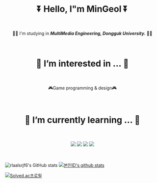 <div align = "center">
 
# ⏬ Hello, I"m MinGeol ⏬ 
<br/><br/>
👨‍🎓 I'm studying in ***MultiMedia Engineering, Dongguk University.*** 👨‍🎓
<br/><br/><br/>
  
# 👀 I’m interested in ... 👀
<br/><br/>
🎮Game programming & design🎮
<br/><br/><br/>
  
# 💬 I’m currently learning ... 💬
<br/><br/>
<img src="https://img.shields.io/badge/C-C9284D?style=plastic&logo=C&logoColor=white"/>
<img src="https://img.shields.io/badge/C++-00599C?style=plastic&logo=C%2B%2B&logoColor=white"/>
<img src="https://img.shields.io/badge/C%23-1F36C7?style=plastic&logo=CSharp&logoColor=white"/>
<img src="https://img.shields.io/badge/Unity-002244?style=plastic&logo=Unity&logoColor=white"/>
<br/><br/><br/>
  


</div>

![rlaalsrjf6's GitHub stats](https://github-readme-stats.vercel.app/api?username=MinGeol-Kim&show_icons=true&theme=radical) 
[![본인ID's github stats](https://github-readme-stats.vercel.app/api/top-langs/?username=MinGeol-Kim&show_icons=true&hide_border=true&title_color=004386&icon_color=004386&layout=compact)](https://github.com/본인ID)

[![Solved.ac프로필](http://mazassumnida.wtf/api/v2/generate_badge?boj=rlaalsrjf6)](https://solved.ac/rlaalsrjf6)

<!---
rlaalsrjf6/rlaalsrjf6 is a ✨ special ✨ repository because its `README.md` (this file) appears on your GitHub profile.
You can click the Preview link to take a look at your changes.
--->
